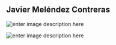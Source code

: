 ﻿## Javier Meléndez Contreras

![enter image description here](https://i.ibb.co/rmjKDt0/Diagrama-de-actividades-Comentario.png)

![enter image description here](https://i.ibb.co/hRk13RM/Diagrama-de-actividades-Lista-partido.png)
